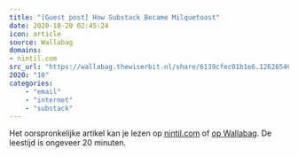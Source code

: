```yaml
---
title: "[Guest post] How Substack Became Milquetoast"
date: 2020-10-20 02:45:24
icon: article
source: Wallabag
domains:
- nintil.com
src_url: "https://wallabag.thewiserbit.nl/share/6139cfec01b1e6.12626546"
2020: "10"
categories:
    - "email"
    - "internet"
    - "substack"
---
```

Het oorspronkelijke artikel kan je lezen op [nintil.com](https://nintil.com/substack-milquetoast?mc_cid=970356fcef&amp;mc_eid=91988bade5) of [op Wallabag](https://wallabag.thewiserbit.nl/share/6139cfec01b1e6.12626546). De leestijd is ongeveer 20 minuten.